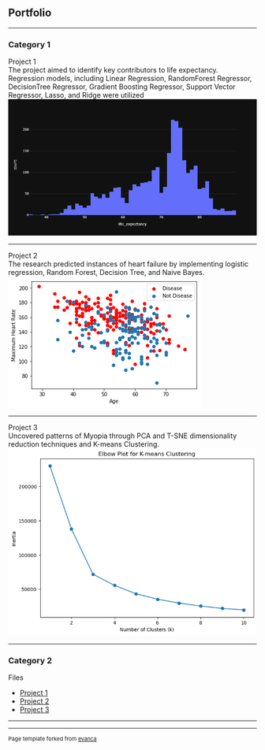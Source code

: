 ## Portfolio

---

### Category 1 

Project 1
<br>
 The project aimed to identify key contributors to life expectancy.
 <br>
Regression models, including Linear Regression, RandomForest Regressor, DecisionTree Regressor, Gradient Boosting Regressor, Support Vector Regressor, Lasso, and Ridge were utilized
<br>
<img src="/life_expectancy.png.png?raw=true"/>

---

Project 2<br>
The research predicted instances of heart failure by implementing logistic regression, Random Forest, Decision Tree, and Naive Bayes. <br>
<img src="/Heart Rate.png?raw=true"/>

---
Project 3 <br>
Uncovered patterns of Myopia through PCA and T-SNE dimensionality reduction techniques and K-means Clustering. <br>
<img src="/Elbow plot.png?raw=true"/>

---

### Category 2 
   Files

- [Project 1 ](https://github.com/dntenai/dntenai.github.io/blob/main/life%20_expectancy.ipynb)
- [Project 2 ](https://github.com/dntenai/dntenai.github.io/blob/main/Heart_Failure%20Prediction.ipynb)
- [Project 3 ](https://github.com/dntenai/dntenai.github.io/blob/main/Analysis%20of%20Myopia%20Dataset.pdf)
  


---




---
<p style="font-size:11px">Page template forked from <a href="https://github.com/evanca/quick-portfolio">evanca</a></p>
<!-- Remove above link if you don't want to attibute -->
